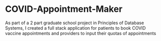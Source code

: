 # COVID-Appointment-Maker
As part of a 2 part graduate school project in Principles of Database Systems, I created a full stack application for patients to book COVID vaccine appointments and providers to input their quotas of appointments
